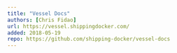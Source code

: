 ```yaml
---
title: "Vessel Docs"
authors: [Chris Fidao]
url: https://vessel.shippingdocker.com/
added: 2018-05-19
repo: https://github.com/shipping-docker/vessel-docs
---
```

